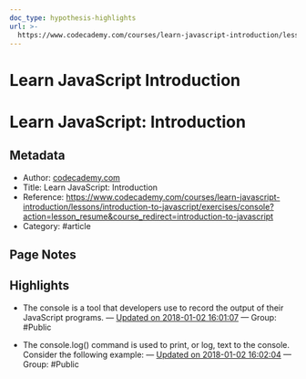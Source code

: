 ```yaml
---
doc_type: hypothesis-highlights
url: >-
  https://www.codecademy.com/courses/learn-javascript-introduction/lessons/introduction-to-javascript/exercises/console?action=lesson_resume&course_redirect=introduction-to-javascript
---
```

# Learn JavaScript Introduction


# Learn JavaScript: Introduction

## Metadata
- Author: [codecademy.com]()
- Title: Learn JavaScript: Introduction
- Reference: https://www.codecademy.com/courses/learn-javascript-introduction/lessons/introduction-to-javascript/exercises/console?action=lesson_resume&course_redirect=introduction-to-javascript
- Category: #article

## Page Notes
## Highlights
- The console is a tool that developers use to record the output of their JavaScript programs. — [Updated on 2018-01-02 16:01:07](https://hyp.is/DbcrcvAAEeeF5RNgApA9OQ/www.codecademy.com/courses/learn-javascript-introduction/lessons/introduction-to-javascript/exercises/console?action=lesson_resume&course_redirect=introduction-to-javascript) — Group: #Public

- The console.log() command is used to print, or log, text to the console. Consider the following example: — [Updated on 2018-01-02 16:02:04](https://hyp.is/L4Q75vAAEeeF5tsvpWZW9g/www.codecademy.com/courses/learn-javascript-introduction/lessons/introduction-to-javascript/exercises/console?action=lesson_resume&course_redirect=introduction-to-javascript) — Group: #Public



